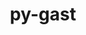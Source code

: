 ---
title: "py-gast"
layout: cache
categories: [package, develop-2024-05-12]
meta: {"versions": ["0.5.4"], "compilers": ["apple-clang@=15.0.0", "gcc@=11.1.0", "gcc@=11.4.0", "gcc@=12.3.0", "gcc@=9.4.0", "oneapi@=2024.0.0"], "oss": ["ubuntu20.04", "ubuntu22.04", "ventura"], "platforms": ["darwin", "linux"], "targets": ["aarch64", "neoverse_v1", "neoverse_v2", "ppc64le", "x86_64_v3"], "stacks": ["data-vis-sdk", "e4s", "e4s-neoverse-v2", "e4s-neoverse_v1", "e4s-oneapi", "e4s-power", "ml-darwin-aarch64-mps", "ml-linux-x86_64-cpu", "ml-linux-x86_64-cuda", "root", "tutorial"], "num_specs": 16, "num_specs_by_stack": {"root": 16, "ml-darwin-aarch64-mps": 2, "e4s-power": 1, "data-vis-sdk": 1, "e4s-neoverse_v1": 2, "e4s-neoverse-v2": 2, "e4s": 3, "ml-linux-x86_64-cuda": 3, "ml-linux-x86_64-cpu": 3, "tutorial": 1, "e4s-oneapi": 1}}
spec_details: [{"hash": "oa6d4lwe7gskoelzkzbiz26zsvud2uav", "compiler": "apple-clang@=15.0.0", "versions": ["0.5.4"], "os": "ventura", "platform": "darwin", "target": "aarch64", "variants": ["build_system=python_pip"], "stacks": ["root", "ml-darwin-aarch64-mps"], "size": "-", "tarball": "https://binaries.spack.io/releases/develop-2024-05-12/build_cache/darwin-ventura-aarch64/apple-clang-15.0.0/py-gast-0.5.4/darwin-ventura-aarch64-apple-clang-15.0.0-py-gast-0.5.4-oa6d4lwe7gskoelzkzbiz26zsvud2uav.spack"}, {"hash": "r2culkdmfe77pd7eimm2jdwivytxnfpj", "compiler": "apple-clang@=15.0.0", "versions": ["0.5.4"], "os": "ventura", "platform": "darwin", "target": "aarch64", "variants": ["build_system=python_pip"], "stacks": ["root", "ml-darwin-aarch64-mps"], "size": "-", "tarball": "https://binaries.spack.io/releases/develop-2024-05-12/build_cache/darwin-ventura-aarch64/apple-clang-15.0.0/py-gast-0.5.4/darwin-ventura-aarch64-apple-clang-15.0.0-py-gast-0.5.4-r2culkdmfe77pd7eimm2jdwivytxnfpj.spack"}, {"hash": "tjsywfc2u5kc4yheiaamdnucolqqfsxj", "compiler": "gcc@=9.4.0", "versions": ["0.5.4"], "os": "ubuntu20.04", "platform": "linux", "target": "ppc64le", "variants": ["build_system=python_pip"], "stacks": ["root", "e4s-power"], "size": "-", "tarball": "https://binaries.spack.io/releases/develop-2024-05-12/build_cache/linux-ubuntu20.04-ppc64le/gcc-9.4.0/py-gast-0.5.4/linux-ubuntu20.04-ppc64le-gcc-9.4.0-py-gast-0.5.4-tjsywfc2u5kc4yheiaamdnucolqqfsxj.spack"}, {"hash": "oiiqurmnax3dx2sphvfxagbtncwrhlj3", "compiler": "gcc@=11.1.0", "versions": ["0.5.4"], "os": "ubuntu20.04", "platform": "linux", "target": "x86_64_v3", "variants": ["build_system=python_pip"], "stacks": ["data-vis-sdk", "root"], "size": "-", "tarball": "https://binaries.spack.io/releases/develop-2024-05-12/build_cache/linux-ubuntu20.04-x86_64_v3/gcc-11.1.0/py-gast-0.5.4/linux-ubuntu20.04-x86_64_v3-gcc-11.1.0-py-gast-0.5.4-oiiqurmnax3dx2sphvfxagbtncwrhlj3.spack"}, {"hash": "arobgczc5kx3ag65dg24m5tr6np7hmd3", "compiler": "gcc@=11.4.0", "versions": ["0.5.4"], "os": "ubuntu22.04", "platform": "linux", "target": "neoverse_v1", "variants": ["build_system=python_pip"], "stacks": ["e4s-neoverse_v1", "root"], "size": "-", "tarball": "https://binaries.spack.io/releases/develop-2024-05-12/build_cache/linux-ubuntu22.04-neoverse_v1/gcc-11.4.0/py-gast-0.5.4/linux-ubuntu22.04-neoverse_v1-gcc-11.4.0-py-gast-0.5.4-arobgczc5kx3ag65dg24m5tr6np7hmd3.spack"}, {"hash": "lburb7vra2xiwtafdwo4jixyh7xdeqxi", "compiler": "gcc@=11.4.0", "versions": ["0.5.4"], "os": "ubuntu22.04", "platform": "linux", "target": "neoverse_v1", "variants": ["build_system=python_pip"], "stacks": ["e4s-neoverse_v1", "root"], "size": "-", "tarball": "https://binaries.spack.io/releases/develop-2024-05-12/build_cache/linux-ubuntu22.04-neoverse_v1/gcc-11.4.0/py-gast-0.5.4/linux-ubuntu22.04-neoverse_v1-gcc-11.4.0-py-gast-0.5.4-lburb7vra2xiwtafdwo4jixyh7xdeqxi.spack"}, {"hash": "pzf7wquyvp5nx6ymxndcdxi3673l5lgc", "compiler": "gcc@=11.4.0", "versions": ["0.5.4"], "os": "ubuntu22.04", "platform": "linux", "target": "neoverse_v2", "variants": ["build_system=python_pip"], "stacks": ["e4s-neoverse-v2", "root"], "size": "-", "tarball": "https://binaries.spack.io/releases/develop-2024-05-12/build_cache/linux-ubuntu22.04-neoverse_v2/gcc-11.4.0/py-gast-0.5.4/linux-ubuntu22.04-neoverse_v2-gcc-11.4.0-py-gast-0.5.4-pzf7wquyvp5nx6ymxndcdxi3673l5lgc.spack"}, {"hash": "mdnl7k2mfqeqasrtzgh2pk2564x4dhaq", "compiler": "gcc@=11.4.0", "versions": ["0.5.4"], "os": "ubuntu22.04", "platform": "linux", "target": "neoverse_v2", "variants": ["build_system=python_pip"], "stacks": ["e4s-neoverse-v2", "root"], "size": "-", "tarball": "https://binaries.spack.io/releases/develop-2024-05-12/build_cache/linux-ubuntu22.04-neoverse_v2/gcc-11.4.0/py-gast-0.5.4/linux-ubuntu22.04-neoverse_v2-gcc-11.4.0-py-gast-0.5.4-mdnl7k2mfqeqasrtzgh2pk2564x4dhaq.spack"}, {"hash": "c25h27hwnhoncsk3yussakociunvinox", "compiler": "gcc@=11.4.0", "versions": ["0.5.4"], "os": "ubuntu22.04", "platform": "linux", "target": "x86_64_v3", "variants": ["build_system=python_pip"], "stacks": ["e4s", "root"], "size": "-", "tarball": "https://binaries.spack.io/releases/develop-2024-05-12/build_cache/linux-ubuntu22.04-x86_64_v3/gcc-11.4.0/py-gast-0.5.4/linux-ubuntu22.04-x86_64_v3-gcc-11.4.0-py-gast-0.5.4-c25h27hwnhoncsk3yussakociunvinox.spack"}, {"hash": "pmefni4gfe4uyavdvqb5h5axi4yvbpdp", "compiler": "gcc@=11.4.0", "versions": ["0.5.4"], "os": "ubuntu22.04", "platform": "linux", "target": "x86_64_v3", "variants": ["build_system=python_pip"], "stacks": ["ml-linux-x86_64-cuda", "root", "ml-linux-x86_64-cpu"], "size": "-", "tarball": "https://binaries.spack.io/releases/develop-2024-05-12/build_cache/linux-ubuntu22.04-x86_64_v3/gcc-11.4.0/py-gast-0.5.4/linux-ubuntu22.04-x86_64_v3-gcc-11.4.0-py-gast-0.5.4-pmefni4gfe4uyavdvqb5h5axi4yvbpdp.spack"}, {"hash": "jn43v6vdjgjj2kc5f7tnk3rda74hac55", "compiler": "gcc@=11.4.0", "versions": ["0.5.4"], "os": "ubuntu22.04", "platform": "linux", "target": "x86_64_v3", "variants": ["build_system=python_pip"], "stacks": ["ml-linux-x86_64-cuda", "root", "ml-linux-x86_64-cpu"], "size": "-", "tarball": "https://binaries.spack.io/releases/develop-2024-05-12/build_cache/linux-ubuntu22.04-x86_64_v3/gcc-11.4.0/py-gast-0.5.4/linux-ubuntu22.04-x86_64_v3-gcc-11.4.0-py-gast-0.5.4-jn43v6vdjgjj2kc5f7tnk3rda74hac55.spack"}, {"hash": "vmyti5en5wdiburoap4psrhztcdwa7qu", "compiler": "gcc@=11.4.0", "versions": ["0.5.4"], "os": "ubuntu22.04", "platform": "linux", "target": "x86_64_v3", "variants": ["build_system=python_pip"], "stacks": ["ml-linux-x86_64-cuda", "root", "ml-linux-x86_64-cpu"], "size": "-", "tarball": "https://binaries.spack.io/releases/develop-2024-05-12/build_cache/linux-ubuntu22.04-x86_64_v3/gcc-11.4.0/py-gast-0.5.4/linux-ubuntu22.04-x86_64_v3-gcc-11.4.0-py-gast-0.5.4-vmyti5en5wdiburoap4psrhztcdwa7qu.spack"}, {"hash": "bpzlb34g4fgc3wydzjgzmfab5kye7wqc", "compiler": "gcc@=11.4.0", "versions": ["0.5.4"], "os": "ubuntu22.04", "platform": "linux", "target": "x86_64_v3", "variants": ["build_system=python_pip"], "stacks": ["e4s", "root"], "size": "-", "tarball": "https://binaries.spack.io/releases/develop-2024-05-12/build_cache/linux-ubuntu22.04-x86_64_v3/gcc-11.4.0/py-gast-0.5.4/linux-ubuntu22.04-x86_64_v3-gcc-11.4.0-py-gast-0.5.4-bpzlb34g4fgc3wydzjgzmfab5kye7wqc.spack"}, {"hash": "7f7zj65pquu4orxdtr777ivfjbpvenjd", "compiler": "gcc@=11.4.0", "versions": ["0.5.4"], "os": "ubuntu22.04", "platform": "linux", "target": "x86_64_v3", "variants": ["build_system=python_pip"], "stacks": ["e4s", "root"], "size": "-", "tarball": "https://binaries.spack.io/releases/develop-2024-05-12/build_cache/linux-ubuntu22.04-x86_64_v3/gcc-11.4.0/py-gast-0.5.4/linux-ubuntu22.04-x86_64_v3-gcc-11.4.0-py-gast-0.5.4-7f7zj65pquu4orxdtr777ivfjbpvenjd.spack"}, {"hash": "r5bsu7sacgoyp4grioygzd5w2zgec3br", "compiler": "gcc@=12.3.0", "versions": ["0.5.4"], "os": "ubuntu22.04", "platform": "linux", "target": "x86_64_v3", "variants": ["build_system=python_pip"], "stacks": ["tutorial", "root"], "size": "-", "tarball": "https://binaries.spack.io/releases/develop-2024-05-12/build_cache/linux-ubuntu22.04-x86_64_v3/gcc-12.3.0/py-gast-0.5.4/linux-ubuntu22.04-x86_64_v3-gcc-12.3.0-py-gast-0.5.4-r5bsu7sacgoyp4grioygzd5w2zgec3br.spack"}, {"hash": "5dbwrmdacdc52il4lyl5jw3haaiouviy", "compiler": "oneapi@=2024.0.0", "versions": ["0.5.4"], "os": "ubuntu22.04", "platform": "linux", "target": "x86_64_v3", "variants": ["build_system=python_pip"], "stacks": ["e4s-oneapi", "root"], "size": "-", "tarball": "https://binaries.spack.io/releases/develop-2024-05-12/build_cache/linux-ubuntu22.04-x86_64_v3/oneapi-2024.0.0/py-gast-0.5.4/linux-ubuntu22.04-x86_64_v3-oneapi-2024.0.0-py-gast-0.5.4-5dbwrmdacdc52il4lyl5jw3haaiouviy.spack"}]
---